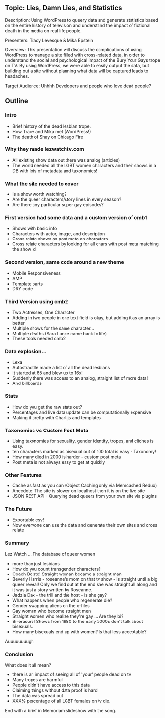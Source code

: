 ## Topic: Lies, Damn Lies, and Statistics

Description: Using WordPress to queery data and generate statistics based on the entire history of television and understand the impact of fictional death in the media on real life people.

Presenters: Tracy Levesque & Mika Epstein

Overview: This presentation will discuss the complications of using WordPress to manage a site filled with cross-related data, in order to understand the social and psychological impact of the Bury Your Gays trope on TV. By using WordPress, we were able to easily output the data, but building out a site without planning what data will be captured leads to headaches.

Target Audience: Uhhhh Developers and people who love dead people?

## Outline

### Intro

* Brief history of the dead lesbian trope.
* How Tracy and Mika met (WordPress!)
* The death of Shay on Chicago Fire

### Why they made lezwatchtv.com
* All existing show data out there was analog (articles)
* The world needed all the LGBT women characters and their shows in a DB with lots of metadata and taxonomies!

### What the site needed to cover
* Is a show worth watching?
* Are the queer characters/story lines in every season?
* Are there any particular super gay episodes?

### First version had some data and a custom version of cmb1
* Shows with basic info
* Characters with actor, image, and description
* Cross relate shows as post meta on characters 
* Cross relate characters by looking for all chars with post meta matching the show id 

### Second version, same code around a new theme
* Mobile Responsiveness
* AMP
* Template parts
* DRY code

### Third Version using cmb2
* Two Actresses, One Character
* Adding in two people in one text field is okay, but adding it as an array is better
* Multiple shows for the same character...
* Multiple deaths (Sara Lance came back to life)
* These tools needed cmb2

### Data explosion...
* Lexa
* Autostraddle made a list of all the dead lesbians 
* It started at 65 and blew up to 16x! 
* Suddenly there was access to an analog, straight list of more data!
* And billboards

### Stats
* How do you get the raw stats out? 
* Percentages and live data update can be computationally expensive
* Making it pretty with Chart.js and templates

### Taxonomies vs Custom Post Meta
* Using taxonomies for sexuality, gender identity, tropes, and cliches is easy. 
* ten characters marked as bisexual out of 100 total is easy - Taxonomy!
* How many died in 2000 is harder - custom post meta
* Post meta is not always easy to get at quickly

### Other Features
* Cache as fast as you can (Object Caching only via Memcached Redux)
* Anecdote: The site is slower on localhost then it is on the live site
* JSON REST API - Querying dead queers from your own site via plugins

### The Future
* Exportable csv!
* Now everyone can use the data and generate their own sites and cross relate

### Summary

Lez Watch ... The database of queer women 

* more than just lesbians
* How do you count transgender characters? 
* Coach Beiste! Straight woman became a straight man
* Beverly Harris - roseanne's mom on that tv show - is straight until a big queer reveal! Only we find out at the end she was straight all along and it was just a story written by Roseanne.
* Jadzia Dax - the trill and the host - is she gay?
* What happens when people who regenerate die?
* Gender swapping aliens on the x-files
* Gay women who become straight men
* Straight women who realize they're gay ... Are they bi?
* Bi-erasure! Shows from 1980 to the early 2000s don't talk about bisexuals.
* How many bisexuals end up with women? Is that less acceptable?

Auuuuuuuugh

### Conclusion

What does it all mean?

* there is an impact of seeing all of 'your' people dead on tv
* Many tropes are harmful
* People didn't have access to this data
* Claiming things without data proof is hard
* The data was spread out
* XXX% percentage of all LGBT females on tv die.

End with a brief in Memoriam slideshow with the song.
